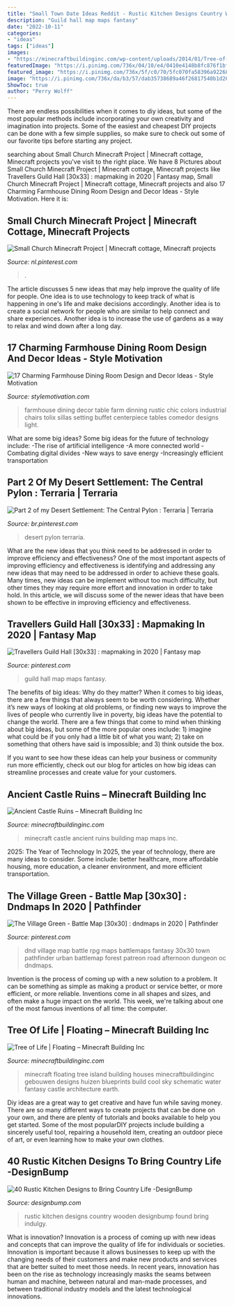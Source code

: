 ```yaml
---
title: "Small Town Date Ideas Reddit - Rustic Kitchen Designs Country Wooden Designbump Found Bring Indulgy"
description: "Guild hall map maps fantasy"
date: "2022-10-11"
categories:
- "ideas"
tags: ["ideas"]
images:
- "https://minecraftbuildinginc.com/wp-content/uploads/2014/01/Tree-of-Life-floating-island-2.jpg"
featuredImage: "https://i.pinimg.com/736x/04/10/e4/0410e4148b8fc876f1bfc98a33b6e57a.jpg"
featured_image: "https://i.pinimg.com/736x/5f/c0/70/5fc070fa58396a92268b6783043bd03c.jpg"
image: "https://i.pinimg.com/736x/da/b3/57/dab35738689a46f26817540b1d26ae7e.jpg"
ShowToc: true
author: "Perry Wolff"
---
```



There are endless possibilities when it comes to diy ideas, but some of the most popular methods include incorporating your own creativity and imagination into projects. Some of the easiest and cheapest DIY projects can be done with a few simple supplies, so make sure to check out some of our favorite tips before starting any project.

	

		
searching about Small Church Minecraft Project | Minecraft cottage, Minecraft projects you've visit to the right place. We have 8 Pictures about Small Church Minecraft Project | Minecraft cottage, Minecraft projects like Travellers Guild Hall [30x33] : mapmaking in 2020 | Fantasy map, Small Church Minecraft Project | Minecraft cottage, Minecraft projects and also 17 Charming Farmhouse Dining Room Design and Decor Ideas - Style Motivation. Here it is:
		
    
## Small Church Minecraft Project | Minecraft Cottage, Minecraft Projects

<img loading=lazy src="https://i.pinimg.com/736x/da/b3/57/dab35738689a46f26817540b1d26ae7e.jpg" onerror="this.onerror=null;this.src='https://tse3.mm.bing.net/th?id=OIP.t3X68iHkArjwrBHuZ2SUTAHaF7&amp;pid=15.1';" alt="Small Church Minecraft Project | Minecraft cottage, Minecraft projects">

_Source: nl.pinterest.com_

>. 

	

The article discusses 5 new ideas that may help improve the quality of life for people. One idea is to use technology to keep track of what is happening in one's life and make decisions accordingly. Another idea is to create a social network for people who are similar to help connect and share experiences. Another idea is to increase the use of gardens as a way to relax and wind down after a long day.

    
## 17 Charming Farmhouse Dining Room Design And Decor Ideas - Style Motivation

<img loading=lazy src="https://cdn.homebnc.com/homeimg/2017/02/34-farmhouse-dining-room-design-decor-ideas-homebnc.jpg" onerror="this.onerror=null;this.src='https://tse1.mm.bing.net/th?id=OIP.JRLmOrHtQrwm2KHNtKTU_wHaKi&amp;pid=15.1';" alt="17 Charming Farmhouse Dining Room Design and Decor Ideas - Style Motivation">

_Source: stylemotivation.com_

>farmhouse dining decor table farm dinning rustic chic colors industrial chairs tolix sillas setting buffet centerpiece tables comedor designs light. 

	

What are some big ideas?
Some big ideas for the future of technology include: 
-The rise of artificial intelligence 
-A more connected world 
-Combating digital divides 
-New ways to save energy 
-Increasingly efficient transportation

    
## Part 2 Of My Desert Settlement: The Central Pylon : Terraria | Terraria

<img loading=lazy src="https://i.pinimg.com/736x/04/10/e4/0410e4148b8fc876f1bfc98a33b6e57a.jpg" onerror="this.onerror=null;this.src='https://tse1.mm.bing.net/th?id=OIP.lbBZyol2Xd2c5P1a9j1NuwHaFR&amp;pid=15.1';" alt="Part 2 of my Desert Settlement: The Central Pylon : Terraria | Terraria">

_Source: br.pinterest.com_

>desert pylon terraria. 

	

What are the new ideas that you think need to be addressed in order to improve efficiency and effectiveness?
One of the most important aspects of improving efficiency and effectiveness is identifying and addressing any new ideas that may need to be addressed in order to achieve these goals. Many times, new ideas can be implement without too much difficulty, but other times they may require more effort and innovation in order to take hold. In this article, we will discuss some of the newer ideas that have been shown to be effective in improving efficiency and effectiveness.

    
## Travellers Guild Hall [30x33] : Mapmaking In 2020 | Fantasy Map

<img loading=lazy src="https://i.pinimg.com/736x/5f/c0/70/5fc070fa58396a92268b6783043bd03c.jpg" onerror="this.onerror=null;this.src='https://tse4.mm.bing.net/th?id=OIP.OEiZYcp_xdV7wVHfVUWw9gHaIJ&amp;pid=15.1';" alt="Travellers Guild Hall [30x33] : mapmaking in 2020 | Fantasy map">

_Source: pinterest.com_

>guild hall map maps fantasy. 

	

The benefits of big ideas: Why do they matter?
When it comes to big ideas, there are a few things that always seem to be worth considering. Whether it’s new ways of looking at old problems, or finding new ways to improve the lives of people who currently live in poverty, big ideas have the potential to change the world.
There are a few things that come to mind when thinking about big ideas, but some of the more popular ones include: 1) imagine what could be if you only had a little bit of what you want; 2) take on something that others have said is impossible; and 3) think outside the box.

If you want to see how these ideas can help your business or community run more efficiently, check out our blog for articles on how big ideas can streamline processes and create value for your customers.

    
## Ancient Castle Ruins – Minecraft Building Inc

<img loading=lazy src="https://minecraftbuildinginc.com/wp-content/uploads/2014/01/Ancient-Castle-Ruins-minecraft-building-ideas-8.jpg" onerror="this.onerror=null;this.src='https://tse4.mm.bing.net/th?id=OIP.lCZqIO16dOiq-6blImlNqgHaES&amp;pid=15.1';" alt="Ancient Castle Ruins – Minecraft Building Inc">

_Source: minecraftbuildinginc.com_

>minecraft castle ancient ruins building map maps inc. 

	

2025: The Year of Technology
In 2025, the year of technology, there are many ideas to consider. Some include: better healthcare, more affordable housing, more education, a cleaner environment, and more efficient transportation.

    
## The Village Green - Battle Map [30x30] : Dndmaps In 2020 | Pathfinder

<img loading=lazy src="https://i.pinimg.com/736x/a8/a9/ab/a8a9abed012ea094781fee8d6bdca284.jpg" onerror="this.onerror=null;this.src='https://tse2.mm.bing.net/th?id=OIP.FhvClCQsJAFdgCicbZztHwHaHa&amp;pid=15.1';" alt="The Village Green - Battle Map [30x30] : dndmaps in 2020 | Pathfinder">

_Source: pinterest.com_

>dnd village map battle rpg maps battlemaps fantasy 30x30 town pathfinder urban battlemap forest patreon road afternoon dungeon oc dndmaps. 

	

Invention is the process of coming up with a new solution to a problem. It can be something as simple as making a product or service better, or more efficient, or more reliable. Inventions come in all shapes and sizes, and often make a huge impact on the world. This week, we're talking about one of the most famous inventions of all time: the computer.

    
## Tree Of Life | Floating – Minecraft Building Inc

<img loading=lazy src="https://minecraftbuildinginc.com/wp-content/uploads/2014/01/Tree-of-Life-floating-island-2.jpg" onerror="this.onerror=null;this.src='https://tse1.mm.bing.net/th?id=OIP.pJC7INTFxpK-BmiyWs783gHaFj&amp;pid=15.1';" alt="Tree of Life | Floating – Minecraft Building Inc">

_Source: minecraftbuildinginc.com_

>minecraft floating tree island building houses minecraftbuildinginc gebouwen designs huizen blueprints build cool sky schematic water fantasy castle architecture earth. 

	

Diy ideas are a great way to get creative and have fun while saving money. There are so many different ways to create projects that can be done on your own, and there are plenty of tutorials and books available to help you get started. Some of the most popularDIY projects include building a sincerely useful tool, repairing a household item, creating an outdoor piece of art, or even learning how to make your own clothes.

    
## 40 Rustic Kitchen Designs To Bring Country Life -DesignBump

<img loading=lazy src="https://cdn.designbump.com/wp-content/uploads/2014/10/wooden-rustic-kitchen-028.jpg" onerror="this.onerror=null;this.src='https://tse2.mm.bing.net/th?id=OIP.SqDWn5FFJfCnZDePQDdAOgHaJ9&amp;pid=15.1';" alt="40 Rustic Kitchen Designs to Bring Country Life -DesignBump">

_Source: designbump.com_

>rustic kitchen designs country wooden designbump found bring indulgy. 

	

What is innovation?
Innovation is a process of coming up with new ideas and concepts that can improve the quality of life for individuals or societies. Innovation is important because it allows businesses to keep up with the changing needs of their customers and make new products and services that are better suited to meet those needs. In recent years, innovation has been on the rise as technology increasingly masks the seams between human and machine, between natural and man-made processes, and between traditional industry models and the latest technological innovations.

